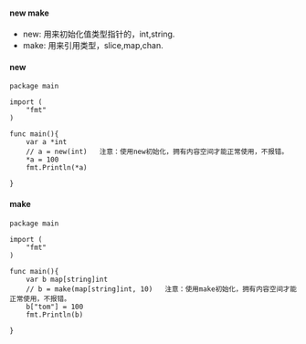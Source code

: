 #### new make

- new: 用来初始化值类型指针的，int,string.
- make: 用来引用类型，slice,map,chan.


#### new
```
package main

import (
	"fmt"
)

func main(){
	var a *int
	// a = new(int)   注意：使用new初始化，拥有内容空间才能正常使用，不报错。
	*a = 100
	fmt.Println(*a)

}

```

#### make

```
package main

import (
	"fmt"
)

func main(){
	var b map[string]int
	// b = make(map[string]int, 10)   注意：使用make初始化，拥有内容空间才能正常使用，不报错。
	b["tom"] = 100
	fmt.Println(b)

}
```
